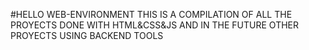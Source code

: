 #HELLO WEB-ENVIRONMENT
THIS IS A COMPILATION OF ALL THE PROYECTS DONE WITH HTML&CSS&JS AND IN THE FUTURE OTHER PROYECTS USING BACKEND TOOLS
